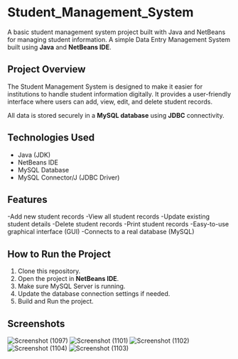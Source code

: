 # Student_Management_System
A basic student management system project built with Java and NetBeans for managing student information.
A simple Data Entry Management System built using **Java** and **NetBeans IDE**.

## Project Overview
The Student Management System is designed to make it easier for institutions to handle student information digitally.
It provides a user-friendly interface where users can add, view, edit, and delete student records.

All data is stored securely in a **MySQL database** using **JDBC** connectivity.

## Technologies Used
- Java (JDK)
- NetBeans IDE
- MySQL Database
- MySQL Connector/J (JDBC Driver)

## Features
-Add new student records
-View all student records
-Update existing student details
-Delete student records
-Print student records
-Easy-to-use graphical interface (GUI)
-Connects to a real database (MySQL)

## How to Run the Project
1. Clone this repository.
2. Open the project in **NetBeans IDE**.
3. Make sure MySQL Server is running.
4. Update the database connection settings if needed.
5. Build and Run the project.

## Screenshots

![Screenshot (1097)](https://github.com/user-attachments/assets/99842cdf-cd14-48a8-8950-ef107608c5fe)
![Screenshot (1101)](https://github.com/user-attachments/assets/319adc74-3bcc-418f-83e4-28bb44d78ad1)
![Screenshot (1102)](https://github.com/user-attachments/assets/ffd6b9ac-93ab-452e-ae8d-8af7b9f9f065)
![Screenshot (1104)](https://github.com/user-attachments/assets/76ea09bd-309e-482c-b91f-387fbe970096)
![Screenshot (1103)](https://github.com/user-attachments/assets/f3789e89-f6cb-4c60-90c6-f15520b6c3a0)
